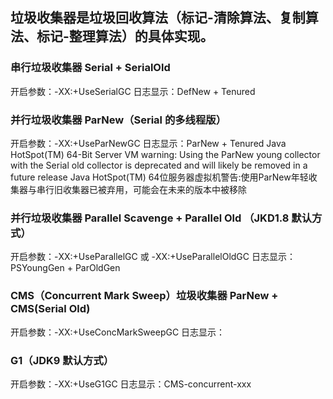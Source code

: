 ## 垃圾收集器是垃圾回收算法（标记-清除算法、复制算法、标记-整理算法）的具体实现。

### 串行垃圾收集器 Serial + SerialOld
开启参数：-XX:+UseSerialGC
日志显示：DefNew + Tenured

### 并行垃圾收集器 ParNew（Serial 的多线程版）
开启参数：-XX:+UseParNewGC
日志显示：ParNew + Tenured
Java HotSpot(TM) 64-Bit Server VM warning: Using the ParNew young collector with the Serial old collector is deprecated and will likely be removed in a future release
Java HotSpot(TM) 64位服务器虚拟机警告:使用ParNew年轻收集器与串行旧收集器已被弃用，可能会在未来的版本中被移除

### 并行垃圾收集器 Parallel Scavenge + Parallel Old （JKD1.8 默认方式）
开启参数：-XX:+UseParallelGC 或 -XX:+UseParallelOldGC
日志显示：PSYoungGen + ParOldGen

### CMS（Concurrent Mark Sweep）垃圾收集器 ParNew + CMS(Serial Old)
开启参数：-XX:+UseConcMarkSweepGC
日志显示：

### G1（JDK9 默认方式）
开启参数：-XX:+UseG1GC
日志显示：CMS-concurrent-xxx
